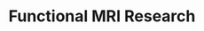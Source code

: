---
title: "Functional MRI Research"
project_id: 
conference_id: ""
presenters:
   - david_knight
summary: "Functional MRI of Neural Substrates Mediating Human Fear Learning and Memory (date missing or incorrect)"
file: /assets/presentations/
filename: 
layout: presentation
---
